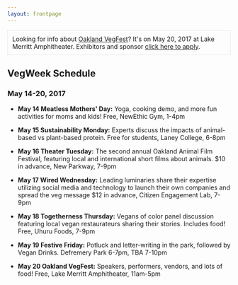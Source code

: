 ```yaml
---
layout: frontpage
---
```


<p style="font-size: 1em; border: 1px dotted lightgray; padding: 10px">
  Looking for info about <a href="https://OaklandVegFest.com">Oakland VegFest</a>? It's on May 20, 2017 at Lake Merritt Amphitheater. Exhibitors and sponsor <a href="https://oaklandvegfest.com/apply/">click here to apply</a>.
</p>

## VegWeek Schedule

### May 14-20, 2017

* **May 14 Meatless Mothers' Day:** Yoga, cooking demo, and more fun activities for moms and kids! Free, NewEthic Gym, 1-4pm

* **May 15 Sustainability Monday:** Experts discuss the impacts of animal-based vs plant-based protein. Free for students, Laney College, 6-8pm

* **May 16 Theater Tuesday:** The second annual Oakland Animal Film Festival, featuring local and international short films about animals. $10 in advance, New Parkway, 7-9pm

* **May 17 Wired Wednesday:** Leading luminaries share their expertise utilizing social media and technology to launch their own companies and spread the veg message $12 in advance, Citizen Engagement Lab, 7-9pm

* **May 18 Togetherness Thursday:** Vegans of color panel discussion featuring local vegan restaurateurs sharing their stories. Includes food! Free, Uhuru Foods, 7-9pm

* **May 19 Festive Friday:** Potluck and letter-writing in the park, followed by Vegan Drinks. Defremery Park 6-7pm, TBA 7-10pm

* **May 20 Oakland VegFest:** Speakers, performers, vendors, and lots of food! Free, Lake Merritt Amphitheater, 11am-5pm
